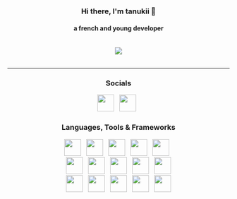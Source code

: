 <div id="UnTanukii" align="center">
  <h3> Hi there, I'm <b>tanukii</b> 👋 </h3>
  <h4> a french and young developer</h4>
  <br>
  <a href="https://discord.com/users/670255715553902612"><img src="https://lanyard.cnrad.dev/api/670255715553902612?hideActivity=true&borderRadius=10px"/></a>
  <br><br>

---
<h3>Socials</h3>
<div>
  <a href="https://dsc.gg/untanukii"><img src="https://skillicons.dev/icons?i=discord" height="38" width="38"></a>
  &nbsp;
  <a href="https://twitter.com/untanukii"><img src="https://skillicons.dev/icons?i=twitter" height="38" width="38"></a>
  &nbsp;
</div>

<h3>Languages, Tools & Frameworks</h3>
<div>
  <a href="https://javascript.com"><img src="https://skillicons.dev/icons?i=javascript" height="38" width="38"></a>
  &nbsp;
  <a href="https://nodejs.org"><img src="https://skillicons.dev/icons?i=nodejs" height="38" width="38"></a>
  &nbsp;
  <a href="https://discord.js.org/"><img src="https://skillicons.dev/icons?i=discordjs" height="38" width="38"></a>
  &nbsp;
  <a href="https://expressjs.com/"><img src="https://skillicons.dev/icons?i=express" height="38" width="38"></a>
  &nbsp;
  <a href="https://lua.org/"><img src="https://skillicons.dev/icons?i=lua" height="38" width="38"></a>
  &nbsp;
  <br>
  <a href="https://python.org/"><img src="https://skillicons.dev/icons?i=python" height="38" width="38"></a>
  &nbsp;
  <a href="https://flask.palletsprojects.com/en/3.0.x/"><img src="https://skillicons.dev/icons?i=flask" height="38" width="38"></a>
  &nbsp;
  <a href="https://php.net/"><img src="https://skillicons.dev/icons?i=php" height="38" width="38"></a>
  &nbsp;
  <a href="https://mysql.com/"><img src="https://skillicons.dev/icons?i=mysql" height="38" width="38"></a>
  &nbsp;
  <a href="https://notion.so/"><img src="https://skillicons.dev/icons?i=notion" height="38" width="38"></a>
  <br>
  <a href="https://github.com"><img src="https://skillicons.dev/icons?i=github" height="38" width="38"></a>
  &nbsp;
  <a href="https://git-scm.com/"><img src="https://skillicons.dev/icons?i=git" height="38" width="38"></a>
  &nbsp;
  <a href="https://code.visualstudio.com"><img src="https://skillicons.dev/icons?i=vscode" height="38" width="38"></a>
  &nbsp;
  <a href="https://figma.com/"><img src="https://skillicons.dev/icons?i=figma" height="38" width="38"></a>
  &nbsp;
  <a href="https://adobe.com/products/photoshop.html"><img src="https://skillicons.dev/icons?i=photoshop" height="38" width="38"></a>
</div>
</div>
